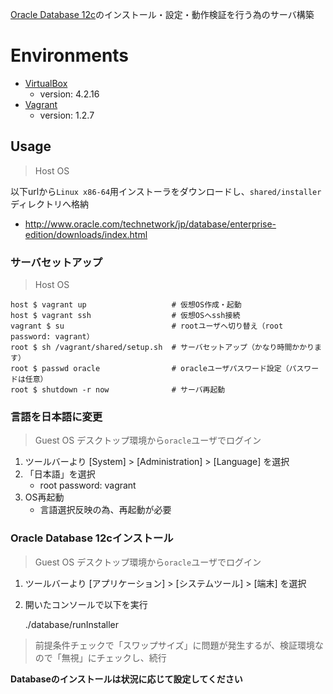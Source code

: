 [Oracle Database 12c](http://www.oracle.com/technetwork/jp/database/enterprise-edition/overview/index.html)のインストール・設定・動作検証を行う為のサーバ構築

# Environments

- [VirtualBox](https://www.virtualbox.org/)
    - version: 4.2.16
- [Vagrant](http://www.vagrantup.com/)
    - version: 1.2.7

## Usage

> Host OS

以下urlから`Linux x86-64`用インストーラをダウンロードし、`shared/installer`ディレクトリへ格納

- http://www.oracle.com/technetwork/jp/database/enterprise-edition/downloads/index.html

### サーバセットアップ

> Host OS

    host $ vagrant up                   # 仮想OS作成・起動
    host $ vagrant ssh                  # 仮想OSへssh接続
    vagrant $ su                        # rootユーザへ切り替え（root password: vagrant）
    root $ sh /vagrant/shared/setup.sh  # サーバセットアップ（かなり時間かかります）
    root $ passwd oracle                # oracleユーザパスワード設定（パスワードは任意）
    root $ shutdown -r now              # サーバ再起動

### 言語を日本語に変更

> Guest OS
> デスクトップ環境から`oracle`ユーザでログイン

1. ツールバーより [System] > [Administration] > [Language] を選択
2. 「日本語」を選択
    - root password: vagrant
3. OS再起動
    - 言語選択反映の為、再起動が必要

### Oracle Database 12cインストール

> Guest OS
> デスクトップ環境から`oracle`ユーザでログイン

1. ツールバーより [アプリケーション] > [システムツール] > [端末] を選択
2. 開いたコンソールで以下を実行

    ./database/runInstaller

> 前提条件チェックで「スワップサイズ」に問題が発生するが、検証環境なので「無視」にチェックし、続行

**Databaseのインストールは状況に応じて設定してください**